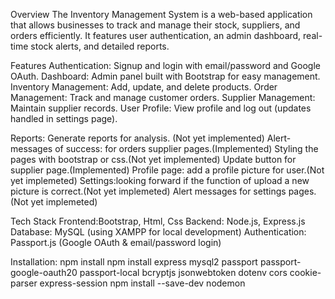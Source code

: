 Overview
The Inventory Management System is a web-based application that allows businesses to track and manage their stock, suppliers, and orders efficiently. It features user authentication, an admin dashboard, real-time stock alerts, and detailed reports.

Features
Authentication: Signup and login with email/password and Google OAuth. 
Dashboard: Admin panel built with Bootstrap for easy management. 
Inventory Management: Add, update, and delete products. 
Order Management: Track and manage customer orders. 
Supplier Management: Maintain supplier records. 
User Profile: View profile and log out (updates handled in settings page).


Reports: Generate reports for analysis. (Not yet implemented)
Alert-messages of success: for orders supplier pages.(Implemented)
Styling the pages with bootstrap or css.(Not yet implemented)
Update button for supplier page.(Implemented)
Profile page: add a profile picture for user.(Not yet implemeted)
Settings:looking forward if the function of upload a new picture is correct.(Not yet implemeted)
Alert messages for settings pages.(Not yet implemeted)  

Tech Stack
Frontend:Bootstrap, Html, Css
Backend: Node.js, Express.js
Database: MySQL (using XAMPP for local development)
Authentication: Passport.js (Google OAuth & email/password login)

Installation:
npm install
npm install express mysql2 passport passport-google-oauth20 passport-local bcryptjs jsonwebtoken dotenv cors cookie-parser express-session
npm install --save-dev nodemon


